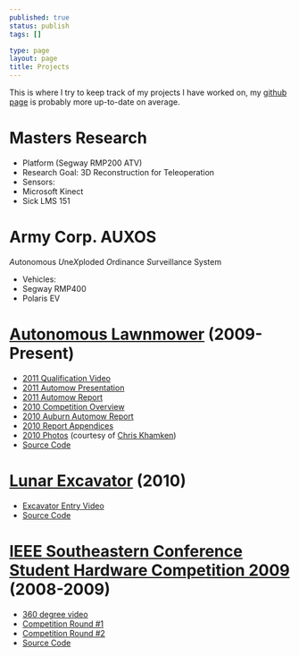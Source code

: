 ```yaml
--- 
published: true
status: publish
tags: []

type: page
layout: page
title: Projects
---
```

This is where I try to keep track of my projects I have worked on, my [github page](https://github.com/wjwwood) is probably more up-to-date on average.

# Masters Research

 * Platform (Segway RMP200 ATV)
 * Research Goal: 3D Reconstruction for Teleoperation
 * Sensors:
  * Microsoft Kinect
  * Sick LMS 151

# Army Corp. AUXOS

 *A*utonomous *U*ne*X*ploded *O*rdinance *S*urveillance System

 * Vehicles:
  * Segway RMP400
  * Polaris EV

# [Autonomous Lawnmower](http://robomow.ion.org/) (2009-Present)

 * [2011 Qualification Video](http://www.youtube.com/watch?v=9k4S_0D6TCI)
 * [2011 Automow Presentation](http://williamjwoodall.files.wordpress.com/2011/06/automow-presentation.pdf)
 * [2011 Automow Report](http://williamjwoodall.files.wordpress.com/2011/06/auburn-automow-2011.pdf)
 * [2010 Competition Overview](http://www.youtube.com/watch?v=Ndlm46tlYno)
 * [2010 Auburn Automow Report](http://williamjwoodall.files.wordpress.com/2011/06/team-report-au.pdf)
 * [2010 Report Appendices](http://williamjwoodall.files.wordpress.com/2011/06/auburn-appendicies.pdf)
 * [2010 Photos](http://www.chriskhamken.com/tag/robots) (courtesy of [Chris Khamken](http://www.chriskhamken.com/))
 * [Source Code](https://github.com/wjwwood/au-automow)


# [Lunar Excavator](https://github.com/wjwwood/au-automow) (2010)

 * [Excavator Entry Video](http://www.youtube.com/watch?v=ruQFH1k-lmY)
 * [Source Code](https://github.com/wjwwood/Auburn-Lunar-Excavator)

# [IEEE Southeastern Conference Student Hardware Competition 2009](http://hardware.gt-ieee.org/southeastcon2009/hardware-competition) (2008-2009)

 * [360 degree video](http://www.youtube.com/watch?v=4Q9CIewJVJM)
 * [Competition Round #1](http://www.youtube.com/watch?v=D5072cqualw)
 * [Competition Round #2](http://www.youtube.com/watch?v=y-UYFPOnJFw)
 * [Source Code](https://github.com/wjwwood/southeastcon-2009)

